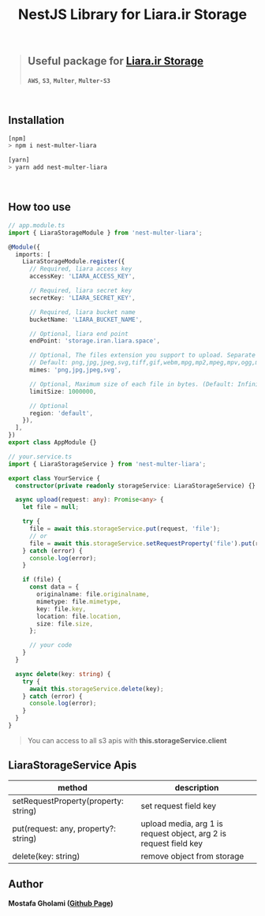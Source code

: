 <h1 align="center">NestJS Library for Liara.ir Storage</h1>

<br />

> ## Useful package for [Liara.ir Storage](https://liara.ir/products/object-storage/)
>
> **`AWS`**, **`S3`**, **`Multer`**, **`Multer-S3`**

<br />

## Installation

```bash
[npm]
> npm i nest-multer-liara

[yarn]
> yarn add nest-multer-liara
```

<br />

## How too use

```typescript
// app.module.ts
import { LiaraStorageModule } from 'nest-multer-liara';

@Module({
  imports: [
    LiaraStorageModule.register({
      // Required, liara access key
      accessKey: 'LIARA_ACCESS_KEY',

      // Required, liara secret key
      secretKey: 'LIARA_SECRET_KEY',

      // Required, liara bucket name
      bucketName: 'LIARA_BUCKET_NAME',

      // Optional, liara end point
      endPoint: 'storage.iran.liara.space',

      // Optional, The files extension you support to upload. Separate them using comma
      // Default: png,jpg,jpeg,svg,tiff,gif,webm,mpg,mp2,mpeg,mpv,ogg,mp4,m4p,m4v,api,wmv,mov,flv,swf,pdf,m4a,mp3,wav,wma,aac
      mimes: 'png,jpg,jpeg,svg',

      // Optional, Maximum size of each file in bytes. (Default: Infinity)
      limitSize: 1000000,

      // Optional
      region: 'default',
    }),
  ],
})
export class AppModule {}
```

```typescript
// your.service.ts
import { LiaraStorageService } from 'nest-multer-liara';

export class YourService {
  constructor(private readonly storageService: LiaraStorageService) {}

  async upload(request: any): Promise<any> {
    let file = null;

    try {
      file = await this.storageService.put(request, 'file');
      // or
      file = await this.storageService.setRequestProperty('file').put(request);
    } catch (error) {
      console.log(error);
    }

    if (file) {
      const data = {
        originalname: file.originalname,
        mimetype: file.mimetype,
        key: file.key,
        location: file.location,
        size: file.size,
      };

      // your code
    }
  }

  async delete(key: string) {
    try {
      await this.storageService.delete(key);
    } catch (error) {
      console.log(error);
    }
  }
}
```

> You can access to all s3 apis with **this.storageService.client**

## LiaraStorageService Apis

| method                               | description                                                       |
| ------------------------------------ | ----------------------------------------------------------------- |
| setRequestProperty(property: string) | set request field key                                             |
| put(request: any, property?: string) | upload media, arg 1 is request object, arg 2 is request field key |
| delete(key: string)                  | remove object from storage                                        |

## Author

**Mostafa Gholami ([Github Page](https://mst-ghi.github.io/))**
